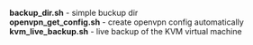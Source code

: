 **backup_dir.sh** - simple buckup dir <br>
**openvpn_get_config.sh** - create openvpn config automatically <br>
**kvm_live_backup.sh** - live backup of the KVM virtual machine
